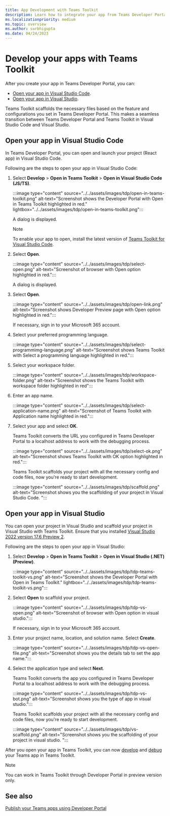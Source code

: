 ```yaml
---
title: App Development with Teams Toolkit
description: Learn how to integrate your app from Teams Developer Portal to Teams Toolkit in Microsoft Visual Studio Code and Visual Studio.
ms.localizationpriority: medium
ms.topic: overview
ms.author: surbhigupta
ms.date: 04/24/2023
---
```


# Develop your apps with Teams Toolkit

After you create your app in Teams Developer Portal, you can:

* [Open your app in Visual Studio Code](#open-your-app-in-visual-studio-code).
* [Open your app in Visual Studio](#open-your-app-in-visual-studio).

Teams Toolkit scaffolds the necessary files based on the feature and configurations you set in Teams Developer Portal. This makes a seamless transition between Teams Developer Portal and Teams Toolkit in Visual Studio Code and Visual Studio.

## Open your app in Visual Studio Code

In Teams Developer Portal, you can open and launch your project (React app) in Visual Studio Code.

Following are the steps to open your app in Visual Studio Code:

1. Select **Develop** > **Open in Teams Toolkit** > **Open in Visual Studio Code (JS/TS)**.

    :::image type="content" source="../../assets/images/tdp/open-in-teams-toolkit.png" alt-text="Screenshot shows the Developer Portal with Open in Teams Toolkit highlighted in red." lightbox="../../assets/images/tdp/open-in-teams-toolkit.png":::

    A dialog is displayed.

    > [!NOTE]
    > To enable your app to open, install the latest version of [Teams Toolkit for Visual Studio Code](../../toolkit/install-Teams-Toolkit.md).

1. Select **Open**.

    :::image type="content" source="../../assets/images/tdp/select-open.png" alt-text="Screenshot of browser with Open option highlighted in red.":::

    A dialog is displayed.

1. Select **Open**.

    :::image type="content" source="../../assets/images/tdp/open-link.png" alt-text="Screenshot shows Developer Preview page with Open option highlighted in red.":::

   If necessary, sign in to your Microsoft 365 account.

1. Select your preferred programming language.

    :::image type="content" source="../../assets/images/tdp/select-programmimg-language.png" alt-text="Screenshot shows Teams Toolkit with Select a programming language highlighted in red.":::

1. Select your workspace folder.

    :::image type="content" source="../../assets/images/tdp/workspace-folder.png" alt-text="Screenshot shows the Teams Toolkit with workspace folder highlighted in red":::

1. Enter an app name.

    :::image type="content" source="../../assets/images/tdp/select-application-name.png" alt-text="Screenshot of Teams Toolkit with Application name highlighted in red.":::

1. Select your app and select **OK**.

   Teams Toolkit converts the URL you configured in Teams Developer Portal to a localhost address to work with the debugging process.

    :::image type="content" source="../../assets/images/tdp/select-ok.png" alt-text="Screenshot shows Teams Toolkit with OK option highlighted in red.":::

   Teams Toolkit scaffolds your project with all the necessary config and code files, now you're ready to start development.

    :::image type="content" source="../../assets/images/tdp/scaffold.png" alt-text="Screenshot shows you the scaffolding of your project in Visual Studio Code. ":::

## Open your app in Visual Studio

You can open your project in Visual Studio and scaffold your project in Visual Studio with Teams Toolkit. Ensure that you installed [Visual Studio 2022 version 17.6 Preview 2](/visualstudio/releases/2022/release-notes-preview#17.6.0-pre.2.0).

Following are the steps to open your app in Visual Studio:

1. Select **Develop** > **Open in Teams Toolkit** > **Open in Visual Studio (.NET) (Preview)**.

    :::image type="content" source="../../assets/images/tdp/tdp-teams-toolkit-vs.png" alt-text="Screenshot shows the Developer Portal with Open in Teams Toolkit." lightbox="../../assets/images/tdp/tdp-teams-toolkit-vs.png":::

1. Select **Open** to scaffold your project.

    :::image type="content" source="../../assets/images/tdp/tdp-vs-open.png" alt-text="Screenshot of browser with Open option in visual studio.":::

   If necessary, sign in to your Microsoft 365 account.

1. Enter your project name, location, and solution name. Select **Create**.

    :::image type="content" source="../../assets/images/tdp/tdp-vs-open-file.png" alt-text="Screenshot shows you the details tab to set the app name.":::

1. Select the application type and select **Next**.

   Teams Toolkit converts the app you configured in Teams Developer Portal to a localhost address to work with the debugging process.

    :::image type="content" source="../../assets/images/tdp/tdp-vs-bot.png" alt-text="Screenshot shows you the type of app in visual studio.":::

   Teams Toolkit scaffolds your project with all the necessary config and code files, now you're ready to start development.

    :::image type="content" source="../../assets/images/tdp/vs-scaffold.png" alt-text="Screenshot shows you the scaffolding of your project in visual studio. ":::

After you open your app in Teams Toolkit, you can now [develop](/microsoftteams/platform/toolkit/teamsfx-multi-env) and [debug](../../toolkit/debug-overview.md) your Teams app in Teams Toolkit.

  > [!NOTE]
  > You can work in Teams Toolkit through Developer Portal in preview version only.

## See also

[Publish your Teams apps using Developer Portal](../../toolkit/publish-your-teams-apps-using-developer-portal.md)
